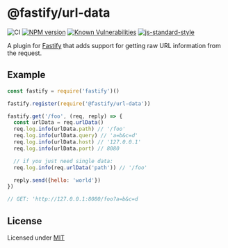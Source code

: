 # @fastify/url-data

![CI](https://github.com/fastify/fastify-url-data/workflows/CI/badge.svg)
[![NPM version](https://img.shields.io/npm/v/@fastify/url-data.svg?style=flat)](https://www.npmjs.com/package/@fastify/url-data)
[![Known Vulnerabilities](https://snyk.io/test/github/fastify/fastify-url-data/badge.svg)](https://snyk.io/test/github/fastify/fastify-url-data)
[![js-standard-style](https://img.shields.io/badge/code%20style-standard-brightgreen.svg?style=flat)](https://standardjs.com/)

A plugin for [Fastify](https://fastify.io/) that adds support for getting raw
URL information from the request.

## Example

```js
const fastify = require('fastify')()

fastify.register(require('@fastify/url-data'))

fastify.get('/foo', (req, reply) => {
  const urlData = req.urlData()
  req.log.info(urlData.path) // '/foo'
  req.log.info(urlData.query) // 'a=b&c=d'
  req.log.info(urlData.host) // '127.0.0.1'
  req.log.info(urlData.port) // 8080

  // if you just need single data:
  req.log.info(req.urlData('path')) // '/foo'

  reply.send({hello: 'world'})
})

// GET: 'http://127.0.0.1:8080/foo?a=b&c=d
```

## License

Licensed under [MIT](./LICENSE)
